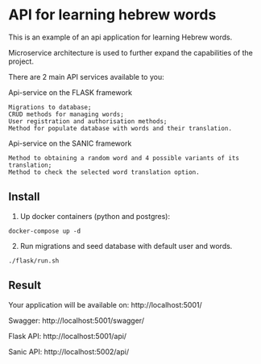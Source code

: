 # API for learning hebrew words

This is an example of an api application for learning Hebrew words.

Microservice architecture is used to further expand the capabilities of the project.

There are 2 main API services available to you:

Api-service on the FLASK framework

    Migrations to database;
    CRUD methods for managing words;
    User registration and authorisation methods;
    Method for populate database with words and their translation.

Api-service on the SANIC framework

    Method to obtaining a random word and 4 possible variants of its translation;
    Method to check the selected word translation option.

## Install

1. Up docker containers (python and postgres):

```
docker-compose up -d
```

2. Run migrations and seed database with default user and words.

```
./flask/run.sh
```

## Result

Your application will be available on: http://localhost:5001/

Swagger: http://localhost:5001/swagger/

Flask API: http://localhost:5001/api/

Sanic API: http://localhost:5002/api/